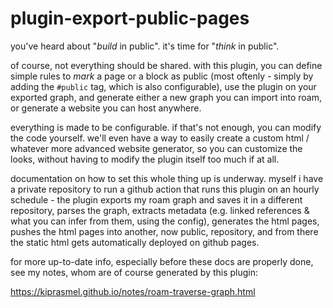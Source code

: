 # plugin-export-public-pages

you've heard about "_build_ in public". it's time for "_think_ in public".

of course, not everything should be shared. with this plugin, you can define simple rules to _mark_ a page or a block as public (most oftenly - simply by adding the `#public` tag, which is also configurable), use the plugin on your exported graph, and generate either a new graph you can import into roam, or generate a website you can host anywhere.

everything is made to be configurable. if that's not enough, you can modify the code yourself. we'll even have a way to easily create a custom html / whatever more advanced website generator, so you can customize the looks, without having to modify the plugin itself too much if at all.

documentation on how to set this whole thing up is underway. myself i have a private repository to run a github action that runs this plugin on an hourly schedule - the plugin exports my roam graph and saves it in a different repository, parses the graph, extracts metadata (e.g. linked references & what you can infer from them, using the config), generates the html pages, pushes the html pages into another, now public, repository, and from there the static html gets automatically deployed on github pages.

for more up-to-date info, especially before these docs are properly done, see my notes, whom are of course generated by this plugin:

https://kiprasmel.github.io/notes/roam-traverse-graph.html
